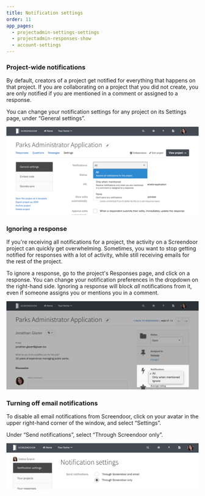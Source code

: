 ```yaml
---
title: Notification settings
order: 11
app_pages:
  - projectadmin-settings-settings
  - projectadmin-responses-show
  - account-settings
---
```


### Project-wide notifications

By default, creators of a project get notified for everything that happens on that project. If you are collaborating on a project that you did not create, you are only notified if you are mentioned in a comment or assigned to a response.

You can change your notification settings for any project on its Settings page, under &ldquo;General settings&rdquo;.

![Changing project-wide notification settings.](../images/notifications_1.png)

### Ignoring a response

If you're receiving all notifications for a project, the activity on a Screendoor project can quickly get overwhelming. Sometimes, you want to stop getting notified for responses with a lot of activity, while still receiving emails for the rest of the project. 

To ignore a response, go to the project's Responses page, and click on a response. You can change your notification preferences in the dropdown on the right-hand side. Ignoring a response will block _all_ notifications from it, even if someone assigns you or mentions you in a comment.

![Changing notification settings for a response.](../images/notifications_2.png)

### Turning off email notifications

To disable all email notifications from Screendoor, click on your avatar in the upper right-hand corner of the window, and select &ldquo;Settings&rdquo;. 

Under &ldquo;Send notifications&rdquo;, select &ldquo;Through Screendoor only&rdquo;.

![Disabling all email notifications.](../images/notifications_3.png)

